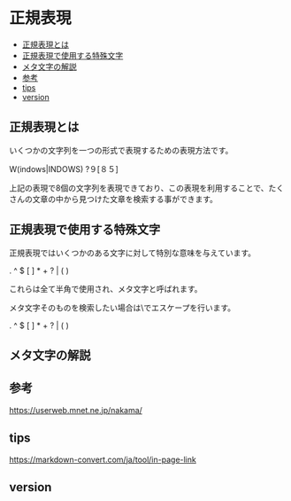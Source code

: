 # 正規表現

  - [正規表現とは](#正規表現とは)
  - [正規表現で使用する特殊文字](#正規表現で使用する特殊文字)
  - [メタ文字の解説](#メタ文字の解説)
  - [参考](#参考)
  - [tips](#tips)
  - [version](#version)

## 正規表現とは
いくつかの文字列を一つの形式で表現するための表現方法です。

W(indows|INDOWS) ?９[８５]

上記の表現で8個の文字列を表現できており、この表現を利用することで、たくさんの文章の中から見つけた文章を検索する事ができます。

## 正規表現で使用する特殊文字
正規表現ではいくつかのある文字に対して特別な意味を与えています。

.   ^   $   [   ]   *   +   ?   |   (   )

これらは全て半角で使用され、メタ文字と呼ばれます。

メタ文字そのものを検索したい場合は\でエスケープを行います。

\.  \^  \$  \[  \]  \*  \+  \?  \|  \(  \)

## メタ文字の解説

## 参考
https://userweb.mnet.ne.jp/nakama/
## tips
https://markdown-convert.com/ja/tool/in-page-link
## version
